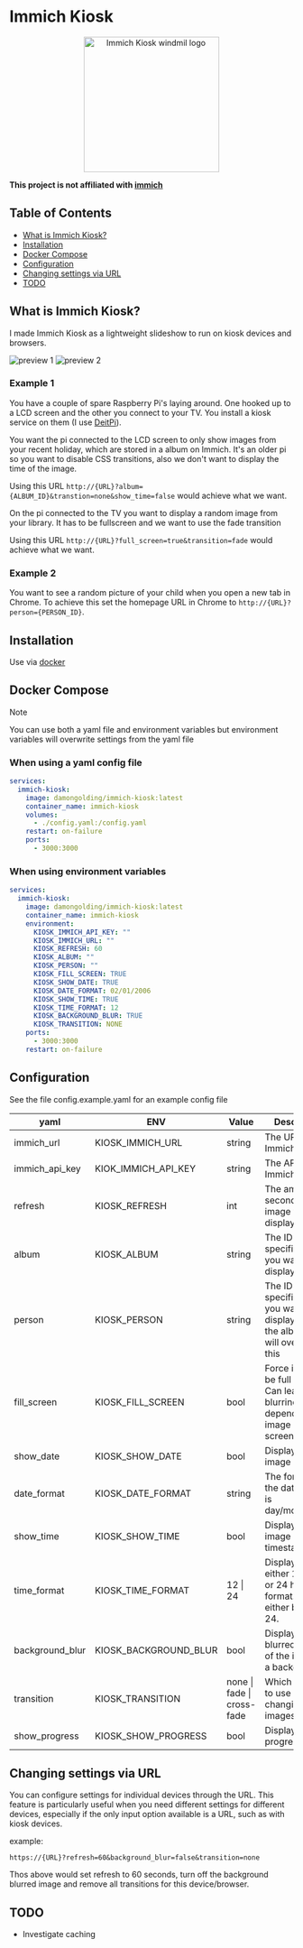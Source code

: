 # Immich Kiosk

<div align="center">
  <a href="https://github.com/damongolding/immich-kiosk">
    <img src="/assets/logo.svg" width="240" height="auto" alt="Immich Kiosk windmil logo" />
  </a>
</div>

**This project is not affiliated with [immich][immich-github-url]**

## Table of Contents
- [What is Immich Kiosk?](#what-is-immich-kiosk)
- [Installation](#installation)
- [Docker Compose](#docker-compose)
- [Configuration](#configuration)
- [Changing settings via URL](#changing-settings-via-url)
- [TODO](#TODO)


## What is Immich Kiosk?
I made Immich Kiosk as a lightweight slideshow to run on kiosk devices and browsers.

![preview 1](/assets/demo_1.jpeg)
![preview 2](/assets/demo_2.jpeg)

### Example 1

You have a couple of spare Raspberry Pi's laying around. One hooked up to a LCD screen and the other you connect to your TV. You install a kiosk service on them (I use [DeitPi][dietpi-url]).

You want the pi connected to the LCD screen to only show images from your recent holiday, which are stored in a album on Immich. It's an older pi so you want to disable CSS transitions, also we don't want to display the time of the image.

Using this URL `http://{URL}?album={ALBUM_ID}&transtion=none&show_time=false` would achieve what we want.

On the pi connected to the TV you want to display a random image from your library. It has to be fullscreen and we want to use the fade transition

Using this URL `http://{URL}?full_screen=true&transition=fade` would achieve what we want.

### Example 2

You want to see a random picture of your child when you open a new tab in Chrome. To achieve this set the homepage URL in Chrome to `http://{URL}?person={PERSON_ID}`.


## Installation
Use via [docker](#docker-compose)


## Docker Compose

> [!NOTE]
> You can use both a yaml file and environment variables but environment variables will overwrite settings from the yaml file

### When using a yaml config file
```yaml
services:
  immich-kiosk:
    image: damongolding/immich-kiosk:latest
    container_name: immich-kiosk
    volumes:
      - ./config.yaml:/config.yaml
    restart: on-failure
    ports:
      - 3000:3000
```

### When using environment variables
```yaml
services:
  immich-kiosk:
    image: damongolding/immich-kiosk:latest
    container_name: immich-kiosk
    environment:
      KIOSK_IMMICH_API_KEY: ""
      KIOSK_IMMICH_URL: ""
      KIOSK_REFRESH: 60
      KIOSK_ALBUM: ""
      KIOSK_PERSON: ""
      KIOSK_FILL_SCREEN: TRUE
      KIOSK_SHOW_DATE: TRUE
      KIOSK_DATE_FORMAT: 02/01/2006
      KIOSK_SHOW_TIME: TRUE
      KIOSK_TIME_FORMAT: 12
      KIOSK_BACKGROUND_BLUR: TRUE
      KIOSK_TRANSITION: NONE
    ports:
      - 3000:3000
    restart: on-failure
```


## Configuration
See the file config.example.yaml for an example config file

| **yaml**        | **ENV**               | **Value**                  | **Description**                                                                            |
|-----------------|-----------------------|----------------------------|--------------------------------------------------------------------------------------------|
| immich_url      | KIOSK_IMMICH_URL      | string                     | The URL of your Immich server                                                              |
| immich_api_key  | KIOK_IMMICH_API_KEY   | string                     | The API for you Immich server                                                              |
| refresh         | KIOSK_REFRESH         | int                        | The amount in seconds a image will be displayed for                                        |
| album           | KIOSK_ALBUM           | string                     | The ID of a specific album you want to display                                             |
| person          | KIOSK_PERSON          | string                     | The ID of a specific person you want to display. Having the album set will overwride this  |
| fill_screen     | KIOSK_FILL_SCREEN     | bool                       | Force images to be full screen. Can lead to blurriness depending on image and screen size. |
| show_date       | KIOSK_SHOW_DATE       | bool                       | Display the image date                                                                     |
| date_format     | KIOSK_DATE_FORMAT     | string                     | The format of the date. default is day/month/year.                                         |
| show_time       | KIOSK_SHOW_TIME       | bool                       | Display the image timestamp                                                                |
| time_format     | KIOSK_TIME_FORMAT     | 12 \| 24                   | Display time in either 12 hour or 24 hour format.Can either be 12 or 24.                   |
| background_blur | KIOSK_BACKGROUND_BLUR | bool                       | Display a blurred version of the image as a background.                                    |
| transition      | KIOSK_TRANSITION      | none \| fade \| cross-fade | Which transition to use when changing images                                               |
| show_progress   | KIOSK_SHOW_PROGRESS   | bool                       | Display a progress bar

## Changing settings via URL
You can configure settings for individual devices through the URL. This feature is particularly useful when you need different settings for different devices, especially if the only input option available is a URL, such as with kiosk devices.

example:

`https://{URL}?refresh=60&background_blur=false&transition=none`

Thos above would set refresh to 60 seconds, turn off the background blurred image and remove all transitions for this device/browser.



## TODO
- Investigate caching


<!-- LINKS & IMAGES -->
[immich-github-url]: https://github.com/immich-app/immich
[dietpi-url]: https://dietpi.com/docs/software/desktop/#chromium
